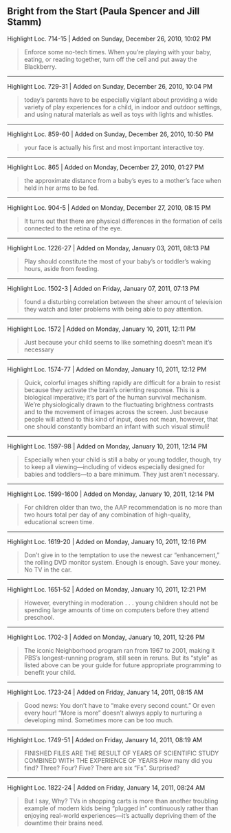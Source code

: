 ## Bright from the Start (Paula Spencer and Jill Stamm)

Highlight Loc. 714-15  | Added on Sunday, December 26, 2010, 10:02 PM

> Enforce some no-tech times. When you’re playing with your baby, eating, or reading together, turn off the cell and put away the Blackberry.

---

Highlight Loc. 729-31  | Added on Sunday, December 26, 2010, 10:04 PM

> today’s parents have to be especially vigilant about providing a wide variety of play experiences for a child, in indoor and outdoor settings, and using natural materials as well as toys with lights and whistles.

---

Highlight Loc. 859-60  | Added on Sunday, December 26, 2010, 10:50 PM

> your face is actually his first and most important interactive toy.

---

Highlight Loc. 865  | Added on Monday, December 27, 2010, 01:27 PM

> the approximate distance from a baby’s eyes to a mother’s face when held in her arms to be fed.

---

Highlight Loc. 904-5  | Added on Monday, December 27, 2010, 08:15 PM

> It turns out that there are physical differences in the formation of cells connected to the retina of the eye.

---

Highlight Loc. 1226-27  | Added on Monday, January 03, 2011, 08:13 PM

> Play should constitute the most of your baby’s or toddler’s waking hours, aside from feeding.

---

Highlight Loc. 1502-3  | Added on Friday, January 07, 2011, 07:13 PM

> found a disturbing correlation between the sheer amount of television they watch and later problems with being able to pay attention.

---

Highlight Loc. 1572  | Added on Monday, January 10, 2011, 12:11 PM

> Just because your child seems to like something doesn’t mean it’s necessary

---

Highlight Loc. 1574-77  | Added on Monday, January 10, 2011, 12:12 PM

> Quick, colorful images shifting rapidly are difficult for a brain to resist because they activate the brain’s orienting response. This is a biological imperative; it’s part of the human survival mechanism. We’re physiologically drawn to the fluctuating brightness contrasts and to the movement of images across the screen. Just because people will attend to this kind of input, does not mean, however, that one should constantly bombard an infant with such visual stimuli!

---

Highlight Loc. 1597-98  | Added on Monday, January 10, 2011, 12:14 PM

> Especially when your child is still a baby or young toddler, though, try to keep all viewing—including of videos especially designed for babies and toddlers—to a bare minimum. They just aren’t necessary.

---

Highlight Loc. 1599-1600  | Added on Monday, January 10, 2011, 12:14 PM

> For children older than two, the AAP recommendation is no more than two hours total per day of any combination of high-quality, educational screen time.

---

Highlight Loc. 1619-20  | Added on Monday, January 10, 2011, 12:16 PM

> Don’t give in to the temptation to use the newest car “enhancement,” the rolling DVD monitor system. Enough is enough. Save your money. No TV in the car.

---

Highlight Loc. 1651-52  | Added on Monday, January 10, 2011, 12:21 PM

> However, everything in moderation . . . young children should not be spending large amounts of time on computers before they attend preschool.

---

Highlight Loc. 1702-3  | Added on Monday, January 10, 2011, 12:26 PM

> The iconic Neighborhood program ran from 1967 to 2001, making it PBS’s longest-running program, still seen in reruns. But its “style” as listed above can be your guide for future appropriate programming to benefit your child.

---

Highlight Loc. 1723-24  | Added on Friday, January 14, 2011, 08:15 AM

> Good news: You don’t have to “make every second count.” Or even every hour! “More is more” doesn’t always apply to nurturing a developing mind. Sometimes more can be too much.

---

Highlight Loc. 1749-51  | Added on Friday, January 14, 2011, 08:19 AM

> FINISHED FILES ARE THE RESULT OF YEARS OF SCIENTIFIC STUDY COMBINED WITH THE EXPERIENCE OF YEARS How many did you find? Three? Four? Five? There are six “Fs”. Surprised?

---

Highlight Loc. 1822-24  | Added on Friday, January 14, 2011, 08:24 AM

> But I say, Why? TVs in shopping carts is more than another troubling example of modern kids being “plugged in” continuously rather than enjoying real-world experiences—it’s actually depriving them of the downtime their brains need.